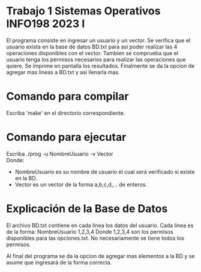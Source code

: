 # Trabajo 1 Sistemas Operativos INFO198 2023 I

El programa consiste en ingresar un usuario y un vector. Se verifica que el usuario exista en la base de datos BD.txt para asi poder realizar las 4 operaciones disponibles con el vector.
Tambien se comprueba que el usuario tenga los permisos necesarios para realizar las operaciones que quiere. Se imprime en pantalla los resultados. Finalmente se da la opcion de agregar mas lineas a BD.txt y asi llenarla mas.

# Comando para compilar
Escriba 'make' en el directorio correspondiente.

# Comando para ejecutar
Escriba ./prog -u NombreUsuario -v Vector  
Donde:
  - NombreUsuario es su nombre de usuario el cual será verificado si existe en la BD.
  - Vector es un vector de la forma a,b,c,d,... de enteros.

# Explicación de la Base de Datos  
El archivo BD.txt contiene en cada linea los datos del usuario. Cada linea es de la forma: NombreUsuario 1,2,3,4
Donde 1,2,3,4 son los permisos disponibles para las opciones.txt. No necesariamente se tiene todos los permisos.

Al final del programa se da la opcion de agregar mas elementos a la BD y se asume que ingresará de la forma correcta.


